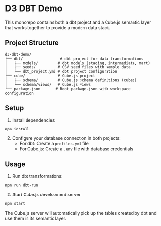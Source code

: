 # D3 DBT Demo

This monorepo contains both a dbt project and a Cube.js semantic layer that works together to provide a modern data stack.

## Project Structure

```
d3-dbt-demo/
├── dbt/                 # dbt project for data transformations
│   ├── models/         # dbt models (staging, intermediate, mart)
│   ├── seeds/          # CSV seed files with sample data
│   └── dbt_project.yml # dbt project configuration
├── cube/               # Cube.js project
│   ├── schema/         # Cube.js schema definitions (cubes)
│   └── schema/views/   # Cube.js views
└── package.json       # Root package.json with workspace configuration
```

## Setup

1. Install dependencies:
```bash
npm install
```

2. Configure your database connection in both projects:
   - For dbt: Create a `profiles.yml` file
   - For Cube.js: Create a `.env` file with database credentials

## Usage

1. Run dbt transformations:
```bash
npm run dbt-run
```

2. Start Cube.js development server:
```bash
npm start
```

The Cube.js server will automatically pick up the tables created by dbt and use them in its semantic layer.
